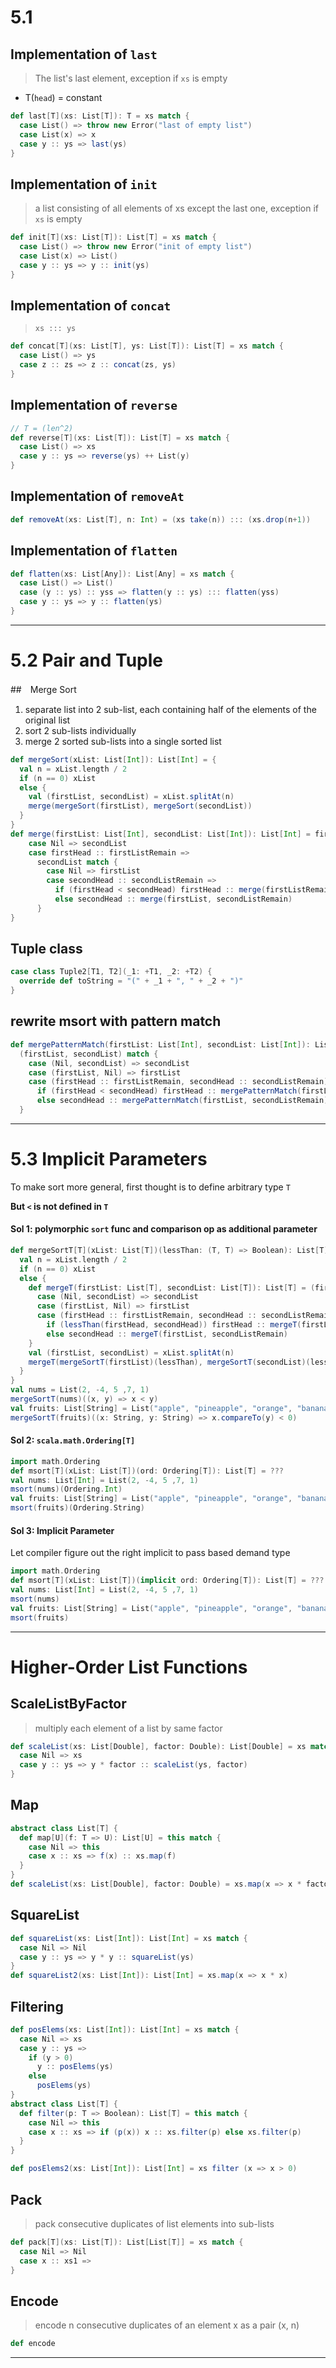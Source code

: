 # 5.1

## Implementation of `last`
> The list's last element, exception if `xs` is empty

- T(`head`) = constant

```scala
def last[T](xs: List[T]): T = xs match {
  case List() => throw new Error("last of empty list")
  case List(x) => x
  case y :: ys => last(ys)
}
```

## Implementation of `init`
> a list consisting of all elements of xs except the last one, exception if `xs` is empty

```scala
def init[T](xs: List[T]): List[T] = xs match {
  case List() => throw new Error("init of empty list")
  case List(x) => List()
  case y :: ys => y :: init(ys)
}
```

## Implementation of `concat`
> `xs ::: ys`

```scala
def concat[T](xs: List[T], ys: List[T]): List[T] = xs match {
  case List() => ys
  case z :: zs => z :: concat(zs, ys)
}
```

## Implementation of `reverse`

```scala
// T = (len^2)
def reverse[T](xs: List[T]): List[T] = xs match {
  case List() => xs
  case y :: ys => reverse(ys) ++ List(y)
}
```

## Implementation of `removeAt`

```scala
def removeAt(xs: List[T], n: Int) = (xs take(n)) ::: (xs.drop(n+1))
```

## Implementation of `flatten`

```scala
def flatten(xs: List[Any]): List[Any] = xs match {
  case List() => List()
  case (y :: ys) :: yss => flatten(y :: ys) ::: flatten(yss)
  case y :: ys => y :: flatten(ys)
}
```

---

# 5.2 Pair and Tuple

##　Merge Sort

1. separate list into 2 sub-list, each containing half of the elements of the original list
2. sort 2 sub-lists individually
3. merge 2 sorted sub-lists into a single sorted list

```scala
def mergeSort(xList: List[Int]): List[Int] = {
  val n = xList.length / 2
  if (n == 0) xList
  else {
    val (firstList, secondList) = xList.splitAt(n)
    merge(mergeSort(firstList), mergeSort(secondList))
  }
}
def merge(firstList: List[Int], secondList: List[Int]): List[Int] = firstList match {
    case Nil => secondList
    case firstHead :: firstListRemain =>
      secondList match {
        case Nil => firstList
        case secondHead :: secondListRemain =>
          if (firstHead < secondHead) firstHead :: merge(firstListRemain, secondList)
          else secondHead :: merge(firstList, secondListRemain)
      }
}
```

## Tuple class

```scala
case class Tuple2[T1, T2](_1: +T1, _2: +T2) {
  override def toString = "(" + _1 + ", " + _2 + ")"
}
```

## rewrite msort with pattern match

```scala
def mergePatternMatch(firstList: List[Int], secondList: List[Int]): List[Int] =
  (firstList, secondList) match {
    case (Nil, secondList) => secondList
    case (firstList, Nil) => firstList
    case (firstHead :: firstListRemain, secondHead :: secondListRemain) =>
      if (firstHead < secondHead) firstHead :: mergePatternMatch(firstListRemain, secondList)
      else secondHead :: mergePatternMatch(firstList, secondListRemain)
  }
```

---

# 5.3 Implicit Parameters

To make sort more general, first thought is to define arbitrary type `T`

**But `<` is not defined in `T`**

#### Sol 1: polymorphic `sort` func and comparison op as additional parameter

```scala
def mergeSortT[T](xList: List[T])(lessThan: (T, T) => Boolean): List[T] = {
  val n = xList.length / 2
  if (n == 0) xList
  else {
    def mergeT(firstList: List[T], secondList: List[T]): List[T] = (firstList, secondList) match {
      case (Nil, secondList) => secondList
      case (firstList, Nil) => firstList
      case (firstHead :: firstListRemain, secondHead :: secondListRemain) =>
        if (lessThan(firstHead, secondHead)) firstHead :: mergeT(firstListRemain, secondList)
        else secondHead :: mergeT(firstList, secondListRemain)
    }
    val (firstList, secondList) = xList.splitAt(n)
    mergeT(mergeSortT(firstList)(lessThan), mergeSortT(secondList)(lessThan))
  }
}
val nums = List(2, -4, 5 ,7, 1)
mergeSortT(nums)((x, y) => x < y)
val fruits: List[String] = List("apple", "pineapple", "orange", "banana")
mergeSortT(fruits)((x: String, y: String) => x.compareTo(y) < 0)
```

#### Sol 2: `scala.math.Ordering[T]`

```scala
import math.Ordering
def msort[T](xList: List[T])(ord: Ordering[T]): List[T] = ???
val nums: List[Int] = List(2, -4, 5 ,7, 1)
msort(nums)(Ordering.Int)
val fruits: List[String] = List("apple", "pineapple", "orange", "banana")
msort(fruits)(Ordering.String)
```

#### Sol 3: Implicit Parameter

Let compiler figure out the right implicit to pass based demand type

```scala
import math.Ordering
def msort[T](xList: List[T])(implicit ord: Ordering[T]): List[T] = ???
val nums: List[Int] = List(2, -4, 5 ,7, 1)
msort(nums)
val fruits: List[String] = List("apple", "pineapple", "orange", "banana")
msort(fruits)
```

---

# Higher-Order List Functions

## ScaleListByFactor
> multiply each element of a list by same factor

```scala
def scaleList(xs: List[Double], factor: Double): List[Double] = xs match {
  case Nil => xs
  case y :: ys => y * factor :: scaleList(ys, factor)
}
```

## Map

```scala
abstract class List[T] {
  def map[U](f: T => U): List[U] = this match {
    case Nil => this
    case x :: xs => f(x) :: xs.map(f)
  }
}
def scaleList(xs: List[Double], factor: Double) = xs.map(x => x * factor)
```

## SquareList

```scala
def squareList(xs: List[Int]): List[Int] = xs match {
  case Nil => Nil
  case y :: ys => y * y :: squareList(ys)
}
def squareList2(xs: List[Int]): List[Int] = xs.map(x => x * x)
```

## Filtering

```scala
def posElems(xs: List[Int]): List[Int] = xs match {
  case Nil => xs
  case y :: ys => 
    if (y > 0) 
      y :: posElems(ys) 
    else 
      posElems(ys)
}
abstract class List[T] {
  def filter(p: T => Boolean): List[T] = this match { 
    case Nil => this
    case x :: xs => if (p(x)) x :: xs.filter(p) else xs.filter(p)
  }
}

def posElems2(xs: List[Int]): List[Int] = xs filter (x => x > 0)
```

## Pack
> pack consecutive duplicates of list elements into sub-lists

```scala
def pack[T](xs: List[T]): List[List[T]] = xs match {
  case Nil => Nil
  case x :: xs1 => 
}
```

## Encode
> encode n consecutive duplicates of an element x as a pair (x, n)

```scala
def encode
```

---

